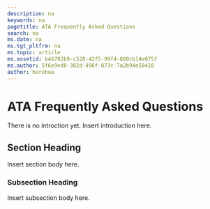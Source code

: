 ```yaml
---
description: na
keywords: na
pagetitle: ATA Frequently Asked Questions
search: na
ms.date: na
ms.tgt_pltfrm: na
ms.topic: article
ms.assetid: b46792b9-c528-42f5-99f4-880cb14e075f
ms.author: 5f6e9ed0-302d-496f-873c-7a2b94e50410
author: herohua
---
```

# ATA Frequently Asked Questions
There is no introction yet. Insert introduction here.

## Section Heading
Insert section body here.

### Subsection Heading
Insert subsection body here.


